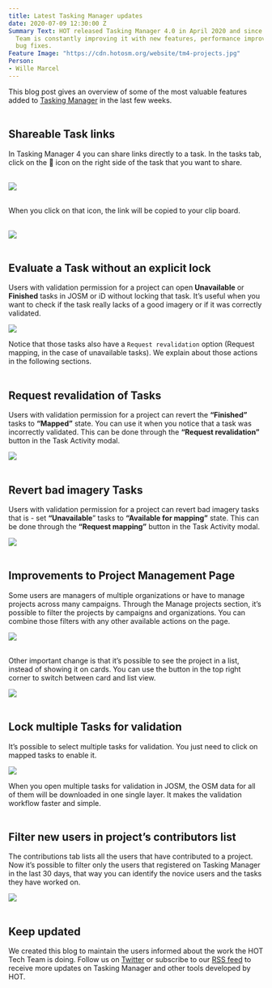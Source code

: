 ```yaml
---
title: Latest Tasking Manager updates
date: 2020-07-09 12:30:00 Z
Summary Text: HOT released Tasking Manager 4.0 in April 2020 and since then the Tech
  Team is constantly improving it with new features, performance improvements and
  bug fixes.
Feature Image: "https://cdn.hotosm.org/website/tm4-projects.jpg"
Person:
- Wille Marcel
---
```


​​This blog post gives an overview of some of the most valuable features added to [Tasking Manager](https://tasks.hotosm.org/) in the last few weeks.<br><br>

## Shareable Task links

In Tasking Manager 4 you can share links directly to a task. In the tasks tab, click on the 🔗 icon on the right side of the task that you want to share.
<br><br>

![](https://cdn.hotosm.org/website/tm4-task-link.jpeg)
<br><br>

When you click on that icon, the link will be copied to your clip board.
<br><br>

![](https://cdn.hotosm.org/website/tm4-task-link.gif)
<br><br>

## Evaluate a Task without an explicit lock

Users with validation permission for a project can open **Unavailable** or **Finished** tasks in JOSM or iD without locking that task. It’s useful when you want to check if the task really lacks of a good imagery or if it was correctly validated.

![](https://cdn.hotosm.org/website/tm4-open-task.png)

Notice that those tasks also have a  `Request revalidation`  option (Request mapping, in the case of unavailable tasks). We explain about those actions in the following sections.<br><br>

## Request revalidation of Tasks

Users with validation permission for a project can revert the **“Finished”** tasks to **“Mapped”** state. You can use it when you notice that a task was incorrectly validated. This can be done through the **“Request revalidation”** button in the Task Activity modal.

![](https://cdn.hotosm.org/website/tm4-revalidation.gif)
<br><br>

## Revert bad imagery Tasks

Users with validation permission for a project can revert bad imagery tasks that  is - set **“Unavailable**” tasks to **“Available for mapping”** state. This can be done through the **“Request mapping”** button in the Task Activity modal.

![](https://cdn.hotosm.org/website/tm4-remapping.gif)
<br><br>

## Improvements to Project Management Page

Some users are managers of multiple organizations or have to manage projects across many campaigns. Through the Manage projects section, it’s possible to filter the projects by campaigns and organizations. You can combine those filters with any other available actions on the page.

![](https://cdn.hotosm.org/website/tm4-manage-projects.png)
<br><br>

Other important change is that it’s possible to see the project in a list, instead of showing it on cards. You can use the button in the top right corner to switch between card and list view.

![](https://cdn.hotosm.org/website/tm4-list-view.gif)
<br><br>

## Lock multiple Tasks for validation

It’s possible to select multiple tasks for validation. You just need to click on mapped tasks to enable it.

![](https://cdn.hotosm.org/website/tm4-multipleSelection.gif)

When you open multiple tasks for validation in JOSM, the OSM data for all of them will be downloaded in one single layer. It makes the validation workflow faster and simple.<br><br>

## Filter new users in project’s contributors list

The contributions tab lists all the users that have contributed to a project. Now it’s possible to filter only the users that registered on Tasking Manager in the last 30 days, that way you can identify the novice users and the tasks they have worked on.

![](https://cdn.hotosm.org/website/tm4-newusers.gif)
<br><br>

## Keep updated

We created this blog to maintain the users informed about the work the HOT Tech Team is doing. Follow us on [Twitter](https://twitter.com/hotosm_tech) or subscribe to our [RSS feed](/feed/tech-blog.xml) to receive more updates on Tasking Manager and other tools developed by HOT.
